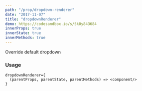 ```yaml
---
path: "/prop/dropdown-renderer"
date: "2017-11-07"
title: "dropdownRenderer"
demo: https://codesandbox.io/s/5k0y843684
innerProps: true 
innerState: true 
innerMethods: true 
---
```


Override default dropdown

### Usage

```
dropdownRenderer={
  (parentProps, parentState, parentMethods) => <component/>
}
```
